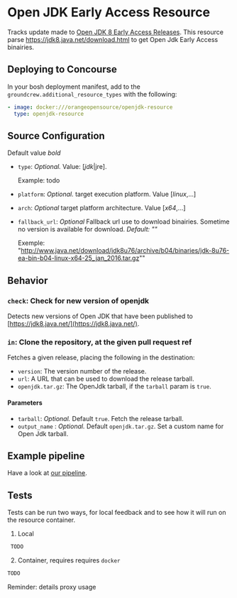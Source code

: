 # Open JDK Early Access Resource

Tracks update made to [Open JDK 8 Early Access Releases](https://jdk8.java.net/). This resource parse https://jdk8.java.net/download.html to get
 Open Jdk Early Access binairies.

## Deploying to Concourse

In your bosh deployment manifest, add to the `groundcrew.additional_resource_types` with the following:

```yaml
- image: docker:///orangeopensource/openjdk-resource
  type: openjdk-resource
```

## Source Configuration
Default value *bold*
* `type`: *Optional.* Value: [*jdk*|jre].

    Example: todo

* `platform`: *Optional.* target execution platform. Value [*linux*,...]

* `arch`: *Optional* target platform architecture. Value [*x64*,...]

* `fallback_url`: *Optional* Fallback url use to download binairies. Sometime no version is available for download. *Default: ""*

    Exemple: "http://www.java.net/download/jdk8u76/archive/b04/binaries/jdk-8u76-ea-bin-b04-linux-x64-25_jan_2016.tar.gz""


## Behavior

### `check`: Check for new version of openjdk

Detects new versions of Open JDK that have been published to [https://jdk8.java.net/](https://jdk8.java.net/).

### `in`: Clone the repository, at the given pull request ref

Fetches a given release, placing the following in the destination:

* `version`: The version number of the release.
* `url`: A URL that can be used to download the release tarball.
* `openjdk.tar.gz`: The OpenJdk tarball, if the `tarball` param is `true`.

#### Parameters

* `tarball`: *Optional.* Default `true`. Fetch the release tarball.
* `output_name` : *Optional.* Default `openjdk.tar.gz`. Set a custom name for Open Jdk tarball.


## Example pipeline

Have a look at [our pipeline](ci/pipeline.yml).


## Tests

Tests can be run two ways, for local feedback and to see how it will run on the resource container.

1. Local

```sh
 TODO
```
2. Container, requires requires `docker`

```sh
TODO
```
Reminder: details proxy usage


